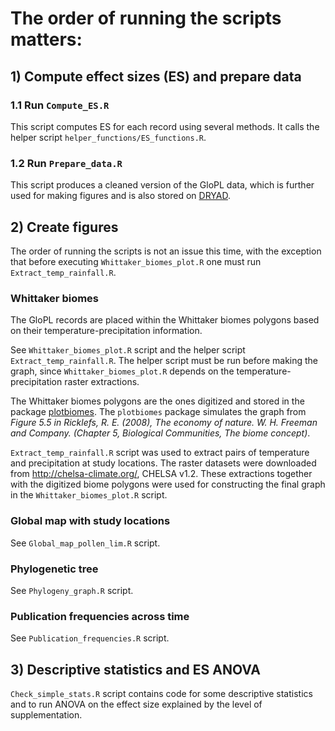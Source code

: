 # The order of running the scripts matters:

## 1) Compute effect sizes (ES) and prepare data

### 1.1 Run `Compute_ES.R`

This script computes ES for each record using several methods. It calls the helper script `helper_functions/ES_functions.R`.

### 1.2 Run `Prepare_data.R`

This script produces a cleaned version of the GloPL data, which is further used for making figures and is also stored on [DRYAD](https://doi.org/10.5061/dryad.dt437).

## 2) Create figures

The order of running the scripts is not an issue this time, with the exception that before executing `Whittaker_biomes_plot.R` one must run `Extract_temp_rainfall.R`.

### Whittaker biomes
The GloPL records are placed within the Whittaker biomes polygons based on their temperature-precipitation information.

See `Whittaker_biomes_plot.R` script and the helper script `Extract_temp_rainfall.R`. The helper script must be run before making the graph, since `Whittaker_biomes_plot.R` depends on the temperature-precipitation raster extractions.

The Whittaker biomes polygons are the ones digitized and stored in the package [plotbiomes](https://github.com/valentinitnelav/plotbiomes).
The `plotbiomes` package simulates the graph from *Figure 5.5 in Ricklefs, R. E. (2008), The economy of nature. W. H. Freeman and Company. (Chapter 5, Biological Communities, The biome concept)*.

`Extract_temp_rainfall.R` script was used to extract pairs of temperature and precipitation at study locations. The raster datasets were downloaded from http://chelsa-climate.org/, CHELSA v1.2.
These extractions together with the digitized biome polygons were used for constructing the final graph in the `Whittaker_biomes_plot.R` script.

### Global map with study locations
See `Global_map_pollen_lim.R` script.

### Phylogenetic tree
See `Phylogeny_graph.R` script.

### Publication frequencies across time
See `Publication_frequencies.R` script.

## 3) Descriptive statistics and ES ANOVA

`Check_simple_stats.R` script contains code for some descriptive statistics and to run ANOVA on the effect size explained by the level of supplementation.
